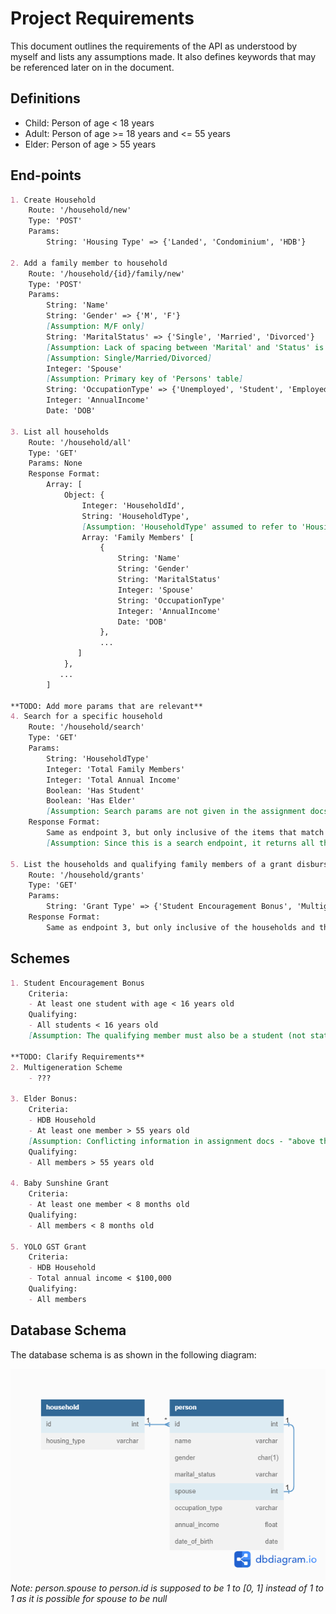 # Project Requirements
This document outlines the requirements of the API as understood by myself and lists any assumptions made. It also defines keywords that may be referenced later on in the document.

## Definitions

- Child: Person of age < 18 years
- Adult: Person of age >= 18 years and <= 55 years
- Elder: Person of age > 55 years

## End-points

```markdown
1. Create Household
    Route: '/household/new'
    Type: 'POST'
    Params: 
        String: 'Housing Type' => {'Landed', 'Condominium', 'HDB'}

2. Add a family member to household
    Route: '/household/{id}/family/new'
    Type: 'POST'
    Params:
        String: 'Name'
        String: 'Gender' => {'M', 'F'} 
        [Assumption: M/F only]
        String: 'MaritalStatus' => {'Single', 'Married', 'Divorced'}
        [Assumption: Lack of spacing between 'Marital' and 'Status' is intentional, similar assumptions made for other variables regarding spacing as referenced from assignment document]
        [Assumption: Single/Married/Divorced]
        Integer: 'Spouse'
        [Assumption: Primary key of 'Persons' table]
        String: 'OccupationType' => {'Unemployed', 'Student', 'Employed'}
        Integer: 'AnnualIncome'
        Date: 'DOB'

3. List all households
    Route: '/household/all'
    Type: 'GET'
    Params: None
    Response Format:
        Array: [
            Object: {
                Integer: 'HouseholdId',
                String: 'HouseholdType',
                [Assumption: 'HouseholdType' assumed to refer to 'Housing Type']
                Array: 'Family Members' [
                    {
                        String: 'Name'
                        String: 'Gender'
                        String: 'MaritalStatus'
                        Integer: 'Spouse'
                        String: 'OccupationType'
                        Integer: 'AnnualIncome'
                        Date: 'DOB'
                    },
                    ...
               ]
            },
           ...
        ]

**TODO: Add more params that are relevant**
4. Search for a specific household
    Route: '/household/search'
    Type: 'GET'
    Params:
        String: 'HouseholdType'
        Integer: 'Total Family Members'
        Integer: 'Total Annual Income'
        Boolean: 'Has Student'
        Boolean: 'Has Elder'
        [Assumption: Search params are not given in the assignment docs. I have included a list of search params I believe are useful, especially if they are related to the grants]
    Response Format:
        Same as endpoint 3, but only inclusive of the items that match the search params
        [Assumption: Since this is a search endpoint, it returns all the households which match the params given (AND-Based Matching, i.e. all given params must match)]

5. List the households and qualifying family members of a grant disbursement
    Route: '/household/grants'
    Type: 'GET'
    Params:
        String: 'Grant Type' => {'Student Encouragement Bonus', 'Multigeneration Scheme', 'Elder Bonus', 'Baby Sunshine Grant', 'YOLO GST Grant'}
    Response Format:
        Same as endpoint 3, but only inclusive of the households and their respective qualifying members of a given grant 

```

## Schemes

```markdown
1. Student Encouragement Bonus
    Criteria:
    - At least one student with age < 16 years old
    Qualifying:
    - All students < 16 years old
    [Assumption: The qualifying member must also be a student (not stated in assignment docs)]

**TODO: Clarify Requirements**
2. Multigeneration Scheme
    - ???

3. Elder Bonus:
    Criteria:
    - HDB Household
    - At least one member > 55 years old
    [Assumption: Conflicting information in assignment docs - "above the age of 55" and ">= 55 years old" are both stated. I am assuming this is a typo, and it should be instead "> 55 years old".]
    Qualifying:
    - All members > 55 years old

4. Baby Sunshine Grant
    Criteria:
    - At least one member < 8 months old
    Qualifying:
    - All members < 8 months old

5. YOLO GST Grant
    Criteria:
    - HDB Household
    - Total annual income < $100,000
    Qualifying:
    - All members
```

## Database Schema

The database schema is as shown in the following diagram:

![Schema Diagram](./readme_assets/schema_diagram.png)<br>
<em>Note: person.spouse to person.id is supposed to be 1 to [0, 1] instead of 1 to 1 as it is possible for spouse to be null<em>
